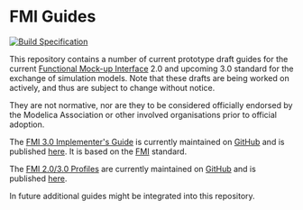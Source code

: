 # FMI Guides

[![Build Specification](https://github.com/modelica/fmi-guides/actions/workflows/build-guides.yml/badge.svg)](https://github.com/modelica/fmi-guides/actions/workflows/build-guides.yml)

This repository contains a number of  current prototype draft guides
for the current [Functional Mock-up Interface][FMI] 2.0 and upcoming
3.0 standard for the exchange of simulation models. Note that these
drafts are being worked on actively, and thus are subject to change
without notice.

They are not normative, nor are they to be considered officially
endorsed by the Modelica Association or other involved organisations
prior to official adoption.

The [FMI 3.0 Implementer's Guide][guide] is currently maintained on
[GitHub][githubguide] and is published [here][guide]. It is based on
the [FMI][] standard.

The [FMI 2.0/3.0 Profiles][profile] are currently maintained on
[GitHub][githubprofile] and is published [here][profile].

In future additional guides might be integrated into this repository.

[FMI]: https://fmi-standard.org/
[githubguide]: fmi-guide/index.adoc
[guide]: https://modelica.github.io/fmi-guides/main/fmi-guide/
[githubprofile]: fmi-profiles/index.adoc
[profile]: https://modelica.github.io/fmi-guides/main/fmi-profiles/
